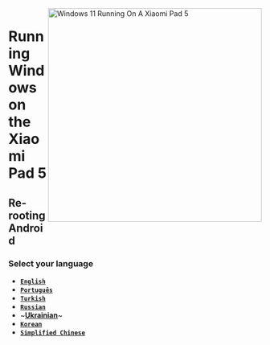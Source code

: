 <img align="right" src="https://raw.githubusercontent.com/erdilS/Port-Windows-11-Xiaomi-Pad-5/main/nabu.png" width="425" alt="Windows 11 Running On A Xiaomi Pad 5">

# Running Windows on the Xiaomi Pad 5

## Re-rooting Android

### Select your language

- [**`English`**](English/Re-rooting-en.md)
- [**`Português`**](Portuguese/Re-rooting-pt.md)
- [**`Turkish`**](Turkish/Re-rooting-tr.md)
- [**`Russian`**](Russian/Re-rooting-ru.md)
- ~[**Ukrainian**](Ukrainian/Re-rooting-uk.md)~
- [**`Korean`**](Korean/Re-rooting-ko.md)
- [**`Simplified Chinese`**](Simplified%20Chinese/re-rooting-cn.md)











